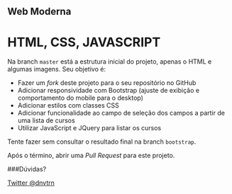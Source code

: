 ## Web Moderna
# HTML, CSS, JAVASCRIPT

Na branch `master` está a estrutura inicial do projeto, apenas o HTML e algumas imagens. Seu objetivo é:

- Fazer um *fork* deste projeto para o seu repositório no GitHub
- Adicionar responsividade com Bootstrap (ajuste de exibição e comportamento do mobile para o desktop)
- Adicionar estilos com classes CSS
- Adicionar funcionalidade ao campo de seleção dos campos a partir de uma lista de cursos
- Utilizar JavaScript e JQuery para listar os cursos

Tente fazer sem consultar o resultado final na branch `bootstrap`.

Após o término, abrir uma *Pull Request* para este projeto.

###Dúvidas?

[Twitter @dnvtrn](https://twitter.com/dnvtrn)
